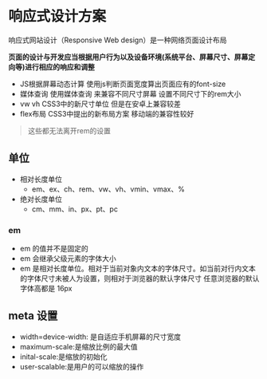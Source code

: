 # 响应式设计方案

响应式网站设计（Responsive Web design）是一种网络页面设计布局

**页面的设计与开发应当根据用户行为以及设备环境(系统平台、屏幕尺寸、屏幕定向等)进行相应的响应和调整**

- JS根据屏幕动态计算 使用js判断页面宽度算出页面应有的font-size
- 媒体查询 使用媒体查询 来兼容不同尺寸屏幕 设置不同尺寸下的rem大小
- vw vh CSS3中的新尺寸单位 但是在安卓上兼容较差
- flex布局 CSS3中提出的新布局方案 移动端的兼容性较好

> 这些都无法离开rem的设置

## 单位

- 相对长度单位
  - em、ex、ch、rem、vw、vh、vmin、vmax、%
- 绝对长度单位
  - cm、mm、in、px、pt、pc

### em

- em 的值并不是固定的
- em 会继承父级元素的字体大小
- em 是相对长度单位。相对于当前对象内文本的字体尺寸。如当前对行内文本的字体尺寸未被人为设置，则相对于浏览器的默认字体尺寸
任意浏览器的默认字体高都是 16px

## meta 设置

- width=device-width: 是自适应手机屏幕的尺寸宽度
- maximum-scale:是缩放比例的最大值
- inital-scale:是缩放的初始化
- user-scalable:是用户的可以缩放的操作
